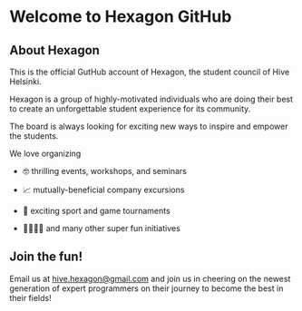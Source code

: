 # Welcome to Hexagon GitHub
## About Hexagon
This is the official GutHub account of Hexagon, the student council of Hive Helsinki.

Hexagon is a group of highly-motivated individuals 
who are doing their best to create 
an unforgettable student experience for its community. 

The board is always looking for exciting new ways to inspire and empower the students.

We love organizing

- 🤓 thrilling events, workshops, and seminars

- 📈 mutually-beneficial company excursions

- 🏓 exciting sport and game tournaments

- 🎡🎠🤹‍♂️ and many other super fun initiatives

## Join the fun!
Email us at [hive.hexagon@gmail.com](hive.hexagon@gmail.com) and join us in cheering on 
the newest generation of expert programmers 
on their journey to become the best in their fields!

